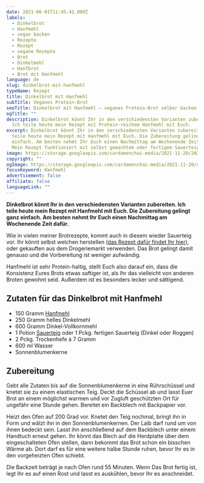 ```yaml
---
date: 2021-06-01T11:45:42.000Z
labels:
  - Dinkelbrot
  - Hanfmehl
  - vegan backen
  - Rezepte
  - Rezept
  - vegane Rezepte
  - Brot
  - Dinkelmehl
  - Hanfbrot
  - Brot mit Hanfmehl
language: de
slug: dinkelbrot-mit-hanfmehl
typeName: Rezept
title: Dinkelbrot mit Hanfmehl
subTitle: Veganes Protein-Brot
seoTitle: Dinkelbrot mit Hanfmehl – veganes Protein-Brot selber backen
ogTitle: ""
description: Dinkelbrot könnt Ihr in den verschiedensten Varianten zubereiten.
  Ich teile heute mein Rezept mit Protein-reichem Hanfmehl mit Euch.
excerpt: Dinkelbrot könnt Ihr in den verschiedensten Varianten zubereiten. Ich
  teile heute mein Rezept mit Hanfmehl mit Euch. Die Zubereitung gelingt ganz
  einfach. Am besten nehmt Ihr Euch einen Nachmittag am Wochenende Zeit dafür.
  Mein Rezept funktioniert mit selbst gemachtem oder fertigem Sauerteig.
image: https://storage.googleapis.com/cardamonchai-media/2021-11-20/2021-04-11-hanfbrot-4-jpg-imagine-986818_9c7a37_1024_768/640.webp
copyright: ""
ogImage: https://storage.googleapis.com/cardamonchai-media/2021-11-20/dinkelbrot-hanfmehl-jpg-imagine-784808_a27a2e_1200_628/640.webp
focusKeyword: Hanfmehl
advertisement: false
affiliate: false
languageLink: ""
---
```


**Dinkelbrot könnt Ihr in den verschiedensten Varianten zubereiten. Ich teile heute mein Rezept mit Hanfmehl mit Euch. Die Zubereitung gelingt ganz einfach. Am besten nehmt Ihr Euch einen Nachmittag am Wochenende Zeit dafür.**

Wie in vielen meiner Brotrezepte, kommt auch in diesem wieder Sauerteig vor. Ihr könnt selbst welchen herstellen ([das Rezept dafür findet Ihr hier](/2021/04/sauerteig-grundrezept/)), oder gekauften aus dem Drogeriemarkt verwenden. Das Brot gelingt damit genauso und die Vorbereitung ist weniger aufwändig.

Hanfmehl ist sehr Protein-haltig, stellt Euch also darauf ein, dass die Konsistenz Eures Brots etwas saftiger ist, als Ihr das vielleicht von anderen Broten gewohnt seid. Außerdem ist es besonders lecker und sättigend.

## Zutaten für das Dinkelbrot mit Hanfmehl

- 150 Gramm [Hanfmehl](/2021/03/oelfreunde/)
- 250 Gramm helles Dinkelmehl
- 600 Gramm Dinkel-Vollkornmehl
- 1 Potion [Sauerteig](/2021/04/sauerteig-grundrezept/) oder 1 Pckg. fertigen Sauerteig (Dinkel oder Roggen)
- 2 Pckg. Trockenhefe á 7 Gramm
- 600 ml Wasser
- Sonnenblumenkerne

## Zubereitung

Gebt alle Zutaten bis auf die Sonnenblumenkerne in eine Rührschüssel und knetet sie zu einem elastischen Teig. Deckt die Schüssel ab und lasst Euer Brot an einem möglichst warmen und vor Zugluft geschützten Ort für ungefähr eine Stunde gehen. Bereitet ein Backblech mit Backpapier vor.

Heizt den Ofen auf 200 Grad vor. Knetet den Teig nochmal, bringt ihn in Form und wälzt ihn in den Sonnenblumenkernen. Der Laib darf rund um von ihnen bedeckt sein. Lasst ihn anschließend auf dem Backblech unter einem Handtuch erneut gehen. Ihr könnt das Blech auf die Herdplatte über dem eingeschalteten Ofen stellen, dann bekommt das Brot schon ein bisschen Wärme ab. Dort darf es für eine weitere halbe Stunde ruhen, bevor Ihr es in den vorgeheizten Ofen schiebt.

Die Backzeit beträgt je nach Ofen rund 55 Minuten. Wenn Das Brot fertig ist, legt Ihr es auf einen Rost und lasst es auskühlen, bevor Ihr es anschneidet.
